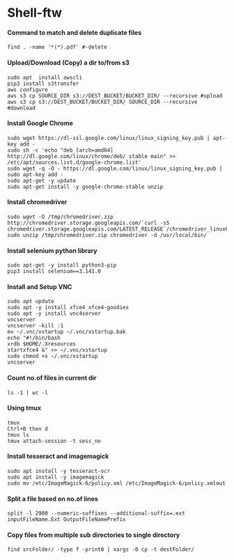 # Shell-ftw

#### Command to match and delete duplicate files

`find . -name '*(*).pdf' #-delete`

#### Upload/Download (Copy) a dir to/from s3

```
sudo apt  install awscli
pip3 install s3transfer
aws configure
aws s3 cp SOURCE_DIR s3://DEST_BUCKET/BUCKET_DIR/ --recursive #upload
aws s3 cp s3://DEST_BUCKET/BUCKET_DIR/ SOURCE_DIR --recursive #download
```

#### Install Google Chrome

```
sudo wget https://dl-ssl.google.com/linux/linux_signing_key.pub | apt-key add -
sudo sh -c 'echo "deb [arch=amd64] http://dl.google.com/linux/chrome/deb/ stable main" >> /etc/apt/sources.list.d/google-chrome.list'
sudo wget -q -O - https://dl.google.com/linux/linux_signing_key.pub | sudo apt-key add -
sudo apt-get -y update
sudo apt-get install -y google-chrome-stable unzip
```

#### Install chromedriver

```
sudo wget -O /tmp/chromedriver.zip http://chromedriver.storage.googleapis.com/`curl -sS chromedriver.storage.googleapis.com/LATEST_RELEASE`/chromedriver_linux64.zip
sudo unzip /tmp/chromedriver.zip chromedriver -d /usr/local/bin/
```

#### Install selenium python library

```
sudo apt-get -y install python3-pip
pip3 install selenium==3.141.0
```

#### Install and Setup VNC

```
sudo apt update
sudo apt -y install xfce4 xfce4-goodies
sudo apt -y install vnc4server
vncserver
vncserver -kill :1
mv ~/.vnc/xstartup ~/.vnc/xstartup.bak
echo "#!/bin/bash
xrdb $HOME/.Xresources
startxfce4 &" >> ~/.vnc/xstartup
sudo chmod +x ~/.vnc/xstartup
vncserver
```

#### Count no.of files in current dir

`ls -1 | wc -l`

#### Using tmux

```
tmux
Ctrl+B then d
tmux ls
tmux attach-session -t sess_no
```

#### Install tesseract and imagemagick

```
sudo apt install -y tesseract-ocr
sudo apt install -y imagemagick
sudo mv /etc/ImageMagick-6/policy.xml /etc/ImageMagick-6/policy.xmlout
```

#### Split a file based on no.of lines

```
split -l 2900 --numeric-suffixes --additional-suffix=.ext inputFileName.Ext OutputFileNamePrefix
```

#### Copy files from multiple sub directories to single directory

```
find srcFolder/ -type f -print0 | xargs -0 cp -t destFolder/
```
